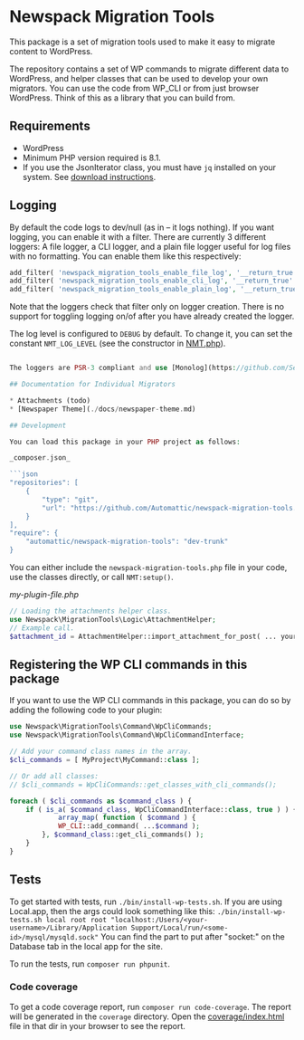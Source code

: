 # Newspack Migration Tools

This package is a set of migration tools used to make it easy to migrate content to WordPress.

The repository contains a set of WP commands to migrate different data to WordPress, and helper classes that can be used to develop your own migrators. You can use the code from WP_CLI or from just browser WordPress. Think of this as a library that you can build from.

## Requirements
* WordPress
* Minimum PHP version required is 8.1.
* If you use the JsonIterator class, you must have `jq` installed on your system. See [download instructions](https://jqlang.github.io/jq/download/).

## Logging
By default the code logs to dev/null (as in – it logs nothing). If you want logging, you can enable it with a filter. There are currently 3 different loggers: A file logger, a CLI logger, and a plain file logger useful for log files with no formatting. You can enable them like this respectively:

```php
add_filter( 'newspack_migration_tools_enable_file_log', '__return_true' );
add_filter( 'newspack_migration_tools_enable_cli_log', '__return_true' );
add_filter( 'newspack_migration_tools_enable_plain_log', '__return_true' );
```
Note that the loggers check that filter only on logger creation. There is no support for toggling logging on/of after you have already created the logger.

The log level is configured to `DEBUG` by default. To change it, you can set the constant `NMT_LOG_LEVEL` (see the constructor in [NMT.php](src/NMT.php)).

```php

The loggers are PSR-3 compliant and use [Monolog](https://github.com/Seldaek/monolog). If you want to add loggers or formatters to the logging in this project, please make a pull request! 🙏

## Documentation for Individual Migrators

* Attachments (todo)
* [Newspaper Theme](./docs/newspaper-theme.md)

## Development

You can load this package in your PHP project as follows:

_composer.json_

```json
"repositories": [
    {
        "type": "git",
        "url": "https://github.com/Automattic/newspack-migration-tools.git"
    }
],
"require": {
    "automattic/newspack-migration-tools": "dev-trunk"
}
```

You can either include the `newspack-migration-tools.php` file in your code, use the classes directly, or call `NMT:setup()`.

_my-plugin-file.php_
```php
// Loading the attachments helper class.
use Newspack\MigrationTools\Logic\AttachmentHelper;
// Example call.
$attachment_id = AttachmentHelper::import_attachment_for_post( ... your arguments here ... );
```

## Registering the WP CLI commands in this package
If you want to use the WP CLI commands in this package, you can do so by adding the following code to your plugin:
```php
use Newspack\MigrationTools\Command\WpCliCommands;
use Newspack\MigrationTools\Command\WpCliCommandInterface;

// Add your command class names in the array.
$cli_commands = [ MyProject\MyCommand::class ];

// Or add all classes:
// $cli_commands = WpCliCommands::get_classes_with_cli_commands();

foreach ( $cli_commands as $command_class ) {
    if ( is_a( $command_class, WpCliCommandInterface::class, true ) ) {
            array_map( function ( $command ) {
            WP_CLI::add_command( ...$command );
        }, $command_class::get_cli_commands() );
    }
}
```

## Tests
To get started with tests, run `./bin/install-wp-tests.sh`. If you are using Local.app, then the args could look something like this: `./bin/install-wp-tests.sh local root root "localhost:/Users/<your-username>/Library/Application Support/Local/run/<some-id>/mysql/mysqld.sock"` You can find the part to put after "socket:" on the Database tab in the local app for the site.

To run the tests, run `composer run phpunit`.

### Code coverage
To get a code coverage report, run `composer run code-coverage`. The report will be generated in the `coverage` directory. Open the [coverage/index.html](coverage/index.html) file in that dir in your browser to see the report.
